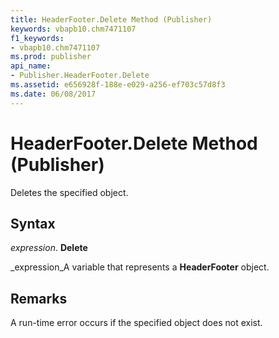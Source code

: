 ```yaml
---
title: HeaderFooter.Delete Method (Publisher)
keywords: vbapb10.chm7471107
f1_keywords:
- vbapb10.chm7471107
ms.prod: publisher
api_name:
- Publisher.HeaderFooter.Delete
ms.assetid: e656928f-188e-e029-a256-ef703c57d8f3
ms.date: 06/08/2017
---
```



# HeaderFooter.Delete Method (Publisher)

Deletes the specified object.


## Syntax

 _expression_. **Delete**

 _expression_A variable that represents a  **HeaderFooter** object.


## Remarks

A run-time error occurs if the specified object does not exist.


